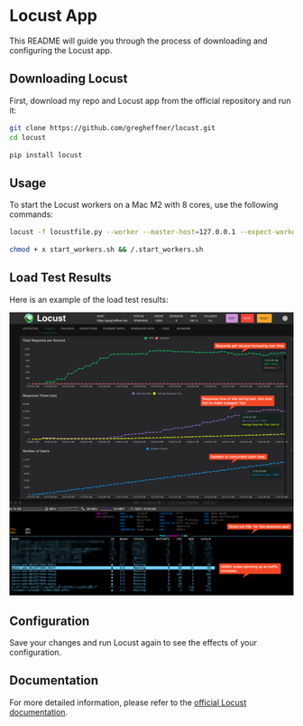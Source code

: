# Locust App

This README will guide you through the process of downloading and configuring the Locust app.

## Downloading Locust

First, download my repo and Locust app from the official repository and run it:
```sh
git clone https://github.com/gregheffner/locust.git
cd locust
```
```sh
pip install locust
```

## Usage

To start the Locust workers on a Mac M2 with 8 cores, use the following commands:

```sh
locust -f locustfile.py --worker --master-host=127.0.0.1 --expect-workers=8
```
```sh
chmod + x start_workers.sh && /.start_workers.sh
```

## Load Test Results

Here is an example of the load test results:

![Load Test Results](load_test.png)

## Configuration

Save your changes and run Locust again to see the effects of your configuration.

## Documentation

For more detailed information, please refer to the [official Locust documentation](https://docs.locust.io/en/stable/).
